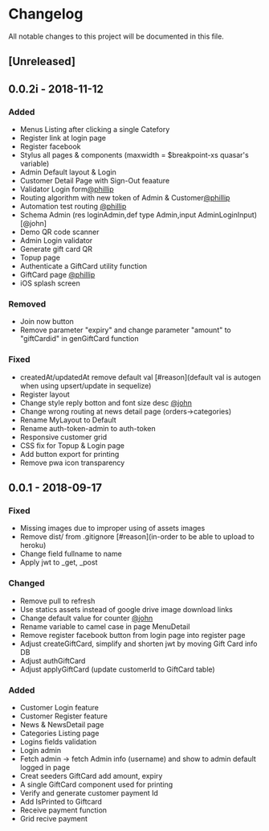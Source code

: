 # Changelog
All notable changes to this project will be documented in this file.

## [Unreleased]

## 0.0.2i - 2018-11-12
### Added
- Menus Listing after clicking a single Catefory
- Register link at login page
- Register facebook
- Stylus all pages & components (maxwidth = $breakpoint-xs quasar's variable)
- Admin Default layout & Login
- Customer Detail Page with Sign-Out feaature
- Validator Login form[@phillip](https://github.com/hemvanh/TPTEA/pull/23)
- Routing algorithm with new token of Admin & Customer[@phillip](https://github.com/hemvanh/TPTEA/pull/33)
- Automation test routing [@phillip](https://github.com/hemvanh/TPTEA/pull/33)
- Schema Admin (res loginAdmin,def type Admin,input AdminLoginInput)[@john]
- Demo QR code scanner
- Admin Login validator
- Generate gift card QR
- Topup page
- Authenticate a GiftCard utility function
- GiftCard page [@phillip](https://github.com/hemvanh/TPTEA/pull/55)
- iOS splash screen
### Removed 
- Join now button
- Remove parameter "expiry" and change parameter "amount" to "giftCardid" in genGiftCard function
### Fixed
- createdAt/updatedAt remove default val [#reason](default val is autogen when using upsert/update in sequelize)
- Register layout
- Change style reply botton and font size desc  [@john](https://github.com/tri-et/TPTEA/tree/feature/menu-detail)
- Change wrong routing at news detail page (orders->categories)
- Rename MyLayout to Default
- Rename auth-token-admin to auth-token
- Responsive customer grid
- CSS fix for Topup & Login page
- Add button export for printing
- Remove pwa icon transparency

## 0.0.1 - 2018-09-17
### Fixed
- Missing images due to improper using of assets images
- Remove dist/ from .gitignore [#reason](in-order to be able to upload to heroku)
- Change field fullname to name
- Apply jwt to _get, _post
### Changed
- Remove pull to refresh
- Use statics assets instead of google drive image download links
- Change default value for counter [@john](https://github.com/tri-et/TPTEA/tree/feature/fix-bugs-counter)
- Rename variable  to camel case in page MenuDetail 
- Remove register facebook button from login page into register page
- Adjust createGiftCard, simplify and shorten jwt by moving Gift Card info DB
- Adjust authGiftCard
- Adjust applyGiftCard (update customerId to GiftCard table)
### Added
- Customer Login feature
- Customer Register feature
- News & NewsDetail page
- Categories Listing page
- Logins fields validation
- Login admin
- Fetch admin -> fetch Admin info (username) and show to admin default logged in page
- Creat seeders GiftCard add amount, expiry
- A single GiftCard component used for printing
- Verify and generate customer payment Id
- Add IsPrinted to Giftcard
- Receive payment function
- Grid recive payment
